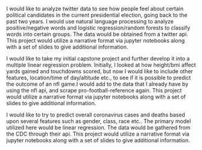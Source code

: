 I would like to analyze twitter data to see how people feel about certain political candidates in the current presidential election, going back to the 
past two years.
I would use natural language processing to analyze positive/negative words and logistic regression/random forests to classify words into certain groups. 
The data would be obtained from a twitter api. This project would utilize a narrative format via jupyter notebooks along with a set of slides to give 
additional information.


I would like to take my initial capstone project and further develop it into a multiple linear regression problem. 
Initially, I looked at how height/bmi affect yards gained and touchdowns scored, but now I would like to include other features, location/time of day/altitude etc.,
to see if it is possible to predict the outcome of an nfl game.I would add to the data that I already have by using the nfl api, and scrape pro-football-reference again.
This project would utilize a narrative format via jupyter notebooks along with a set of slides to give additional information.


I would like to try to predict overall coronavirus cases and deaths based upon several features such as gender, class, race etc..
The primary model utilized here would be linear regression. The data would be gathered from the CDC through their api.
This project would utilize a narrative format via jupyter notebooks along with a set of slides to give additional information.


